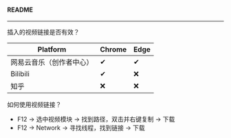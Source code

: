 #### README

---

插入的视频链接是否有效？

| Platform                 | Chrome | Edge |
| ------------------------ | ------ | ---- |
| 网易云音乐（创作者中心） | ✔      | ✔    |
| Bilibili                 | ✔      | ❌    |
| 知乎                     | ❌      | ❌    |

如何使用视频链接？

* F12 -> 选中视频模块 -> 找到路径，双击并右键复制 -> 下载
* F12 -> Network -> 寻找线程，找到链接 -> 下载